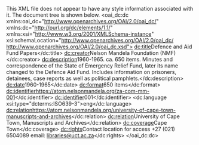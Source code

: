 This XML file does not appear to have any style information associated with it. The document tree is shown below.
<oai_dc:dc xmlns:oai_dc="http://www.openarchives.org/OAI/2.0/oai_dc/" xmlns:dc="http://purl.org/dc/elements/1.1/" xmlns:xsi="http://www.w3.org/2001/XMLSchema-instance" xsi:schemaLocation="http://www.openarchives.org/OAI/2.0/oai_dc/ http://www.openarchives.org/OAI/2.0/oai_dc.xsd">
<dc:title>Defence and Aid Fund Papers</dc:title>
<dc:creator>Nelson Mandela Foundation (NMF)</dc:creator>
<dc:description>1960-1965. ca. 650 items. Minutes and correspondence of the State of Emergency Relief Fund, later its name changed to the Defence Aid Fund. Includes information on prisoners, detainees, case reports as well as political pamphlets.</dc:description>
<dc:date>1960-1965</dc:date>
<dc:format>650 items</dc:format>
<dc:identifier>https://atom.nelsonmandela.org/za-com-mm-001</dc:identifier>
<dc:identifier>001</dc:identifier>
<dc:language xsi:type="dcterms:ISO639-3">eng</dc:language>
<dc:relation>https://atom.nelsonmandela.org/university-of-cape-town-manuscripts-and-archives</dc:relation>
<dc:relation>University of Cape Town, Manuscripts and Archives</dc:relation>
<dc:coverage>Cape Town</dc:coverage>
<dc:rights>Contact location for access +27 (021) 6504089 email: libraries@uct.ac.za</dc:rights>
</oai_dc:dc>